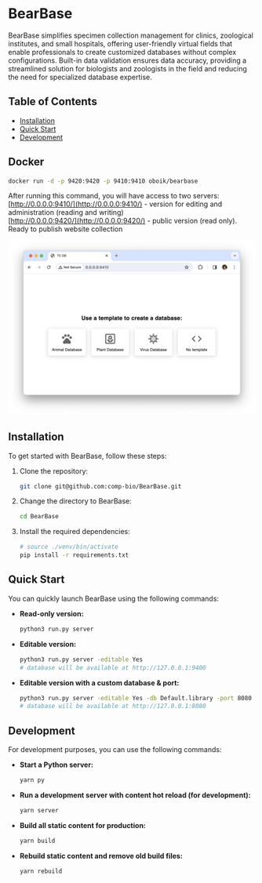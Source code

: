 # BearBase

BearBase simplifies specimen collection management for clinics, zoological institutes, and small hospitals,
offering user-friendly virtual fields that enable professionals to create customized databases without complex
configurations. Built-in data validation ensures data accuracy, providing a streamlined solution for biologists
and zoologists in the field and reducing the need for specialized database expertise.

## Table of Contents

- [Installation](#installation)
- [Quick Start](#quick-start)
- [Development](#development)

## Docker

```bash
docker run -d -p 9420:9420 -p 9410:9410 oboik/bearbase
```

After running this command, you will have access to two servers:  
[http://0.0.0.0:9410/](http://0.0.0.0:9410/) - version for editing and administration (reading and writing)  
[http://0.0.0.0:9420/](http://0.0.0.0:9420/) - public version (read only). Ready to publish website collection

![](./assets/frontend.png)

## Installation

To get started with BearBase, follow these steps:

1. Clone the repository:

   ```bash
   git clone git@github.com:comp-bio/BearBase.git
   ```

2. Change the directory to BearBase:

   ```bash
   cd BearBase
   ```

3. Install the required dependencies:

   ```bash
   # source ./venv/bin/activate
   pip install -r requirements.txt
   ```

## Quick Start

You can quickly launch BearBase using the following commands:

- **Read-only version:**

  ```bash
  python3 run.py server
  ```

- **Editable version:**

  ```bash
  python3 run.py server -editable Yes
  # database will be available at http://127.0.0.1:9400
  ```

- **Editable version with a custom database & port:**

  ```bash
  python3 run.py server -editable Yes -db Default.library -port 8080
  # database will be available at http://127.0.0.1:8080
  ```

## Development

For development purposes, you can use the following commands:

- **Start a Python server:**

  ```bash
  yarn py
  ```

- **Run a development server with content hot reload (for development):**

  ```bash
  yarn server
  ```

- **Build all static content for production:**

  ```bash
  yarn build
  ```

- **Rebuild static content and remove old build files:**

  ```bash
  yarn rebuild
  ```
